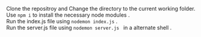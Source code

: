 Clone the repositroy and Change the directory to the current working folder. \
Use ``` npm i ``` to install the necessary node modules . \
Run the index.js file using ``` nodemon index.js ``` . \
Run the server.js file using ``` nodemon server.js  ``` in a alternate shell . 
